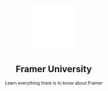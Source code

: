 <div align="center">
  <picture>
    <source media="(prefers-color-scheme: dark)" srcset="assets/fu-logo-dark.png">
    <source media="(prefers-color-scheme: light)" srcset="assets/fu-logo-light.png">
    <img alt="Framer University logo" src="assets/fu-logo-dark.png" width="150">
  </picture>
</div>

<div align="center">
  <h1>Framer University</h1>
</div>

<div align="center">
  <p>Learn everything there is to know about Framer</p>
</div>
